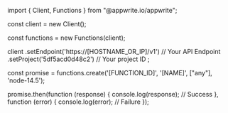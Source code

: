import { Client, Functions } from "@appwrite.io/appwrite";

const client = new Client();

const functions = new Functions(client);

client
    .setEndpoint('https://[HOSTNAME_OR_IP]/v1') // Your API Endpoint
    .setProject('5df5acd0d48c2') // Your project ID
;

const promise = functions.create('[FUNCTION_ID]', '[NAME]', ["any"], 'node-14.5');

promise.then(function (response) {
    console.log(response); // Success
}, function (error) {
    console.log(error); // Failure
});